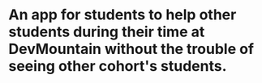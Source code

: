 # An app for students to help other students during their time at DevMountain without the trouble of seeing other cohort's students.